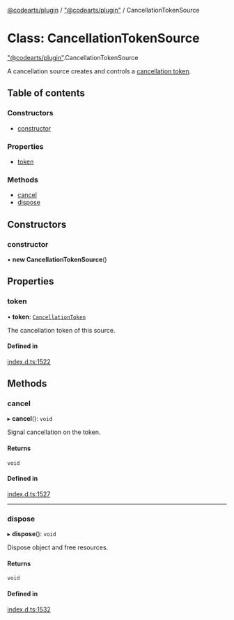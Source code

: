 [@codearts/plugin](../README.md) / ["@codearts/plugin"](../modules/_codearts_plugin_.md) / CancellationTokenSource

# Class: CancellationTokenSource

["@codearts/plugin"](../modules/_codearts_plugin_.md).CancellationTokenSource

A cancellation source creates and controls a [cancellation token](../interfaces/codearts_plugin_.CancellationToken.md).

## Table of contents

### Constructors

- [constructor](codearts_plugin_.CancellationTokenSource.md#constructor)

### Properties

- [token](codearts_plugin_.CancellationTokenSource.md#token)

### Methods

- [cancel](codearts_plugin_.CancellationTokenSource.md#cancel)
- [dispose](codearts_plugin_.CancellationTokenSource.md#dispose)

## Constructors

### constructor

• **new CancellationTokenSource**()

## Properties

### token

• **token**: [`CancellationToken`](../interfaces/codearts_plugin_.CancellationToken.md)

The cancellation token of this source.

#### Defined in

[index.d.ts:1522](https://github.com/huaweicloud/cloudide-plugin-api/blob/03b481c/index.d.ts#L1522)

## Methods

### cancel

▸ **cancel**(): `void`

Signal cancellation on the token.

#### Returns

`void`

#### Defined in

[index.d.ts:1527](https://github.com/huaweicloud/cloudide-plugin-api/blob/03b481c/index.d.ts#L1527)

___

### dispose

▸ **dispose**(): `void`

Dispose object and free resources.

#### Returns

`void`

#### Defined in

[index.d.ts:1532](https://github.com/huaweicloud/cloudide-plugin-api/blob/03b481c/index.d.ts#L1532)

